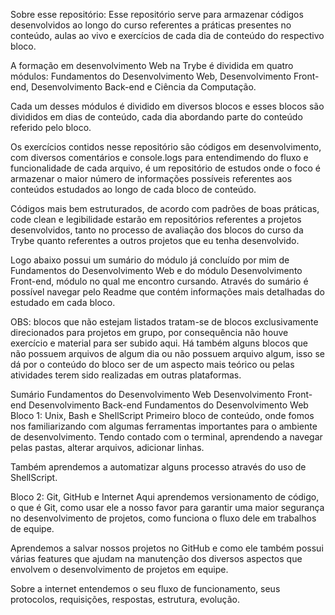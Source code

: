 Sobre esse repositório:
Esse repositório serve para armazenar códigos desenvolvidos ao longo do curso referentes a práticas presentes no conteúdo, aulas ao vivo e exercícios de cada dia de conteúdo do respectivo bloco.

A formação em desenvolvimento Web na Trybe é dividida em quatro módulos: Fundamentos do Desenvolvimento Web, Desenvolvimento Front-end, Desenvolvimento Back-end e Ciência da Computação.

Cada um desses módulos é dividido em diversos blocos e esses blocos são divididos em dias de conteúdo, cada dia abordando parte do conteúdo referido pelo bloco.

Os exercícios contidos nesse repositório são códigos em desenvolvimento, com diversos comentários e console.logs para entendimendo do fluxo e funcionalidade de cada arquivo, é um repositório de estudos onde o foco é armazenar o maior número de informações possíveis referentes aos conteúdos estudados ao longo de cada bloco de conteúdo.

Códigos mais bem estruturados, de acordo com padrões de boas práticas, code clean e legibilidade estarão em repositórios referentes a projetos desenvolvidos, tanto no processo de avaliação dos blocos do curso da Trybe quanto referentes a outros projetos que eu tenha desenvolvido.

Logo abaixo possui um sumário do módulo já concluído por mim de Fundamentos do Desenvolvimento Web e do módulo Desenvolvimento Front-end, módulo no qual me encontro cursando. Através do sumário é possível navegar pelo Readme que contém informações mais detalhadas do estudado em cada bloco.

OBS: blocos que não estejam listados tratam-se de blocos exclusivamente direcionados para projetos em grupo, por consequência não houve exercício e material para ser subido aqui. Há também alguns blocos que não possuem arquivos de algum dia ou não possuem arquivo algum, isso se dá por o conteúdo do bloco ser de um aspecto mais teórico ou pelas atividades terem sido realizadas em outras plataformas.

Sumário
Fundamentos do Desenvolvimento Web
Desenvolvimento Front-end
Desenvolvimento Back-end
Fundamentos do Desenvolvimento Web
Bloco 1: Unix, Bash e ShellScript
Primeiro bloco de conteúdo, onde fomos nos familiarizando com algumas ferramentas importantes para o ambiente de desenvolvimento. Tendo contado com o terminal, aprendendo a navegar pelas pastas, alterar arquivos, adicionar linhas.

Também aprendemos a automatizar alguns processo através do uso de ShellScript.

Bloco 2: Git, GitHub e Internet
Aqui aprendemos versionamento de código, o que é Git, como usar ele a nosso favor para garantir uma maior segurança no desenvolvimento de projetos, como funciona o fluxo dele em trabalhos de equipe.

Aprendemos a salvar nossos projetos no GitHub e como ele também possui várias features que ajudam na manutenção dos diversos aspectos que envolvem o desenvolvimento de projetos em equipe.

Sobre a internet entendemos o seu fluxo de funcionamento, seus protocolos, requisições, respostas, estrutura, evolução.
